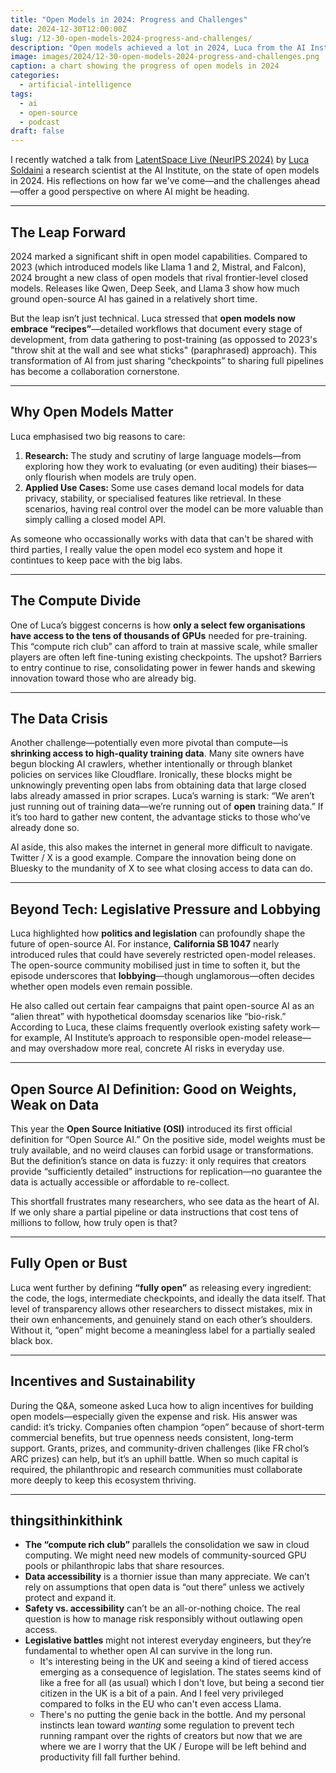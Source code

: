 ```yaml
---
title: "Open Models in 2024: Progress and Challenges"
date: 2024-12-30T12:00:00Z
slug: /12-30-open-models-2024-progress-and-challenges/
description: "Open models achieved a lot in 2024, Luca from the AI Institute gives a good overview."
image: images/2024/12-30-open-models-2024-progress-and-challenges.png
caption: a chart showing the progress of open models in 2024
categories:
  - artificial-intelligence
tags:
  - ai
  - open-source
  - podcast
draft: false
---
```


I recently watched a talk from [LatentSpace Live (NeurIPS 2024)](https://www.youtube.com/watch?v=jX1nuoTs2WU) by [Luca Soldaini](https://soldaini.net/) a research scientist at the AI Institute, on the state of open models in 2024. His reflections on how far we've come—and the challenges ahead—offer a good perspective on where AI might be heading. 

---

## The Leap Forward

2024 marked a significant shift in open model capabilities. Compared to 2023 (which introduced models like Llama 1 and 2, Mistral, and Falcon), 2024 brought a new class of open models that rival frontier-level closed models. Releases like Qwen, Deep Seek, and Llama 3 show how much ground open-source AI has gained in a relatively short time.

But the leap isn’t just technical. Luca stressed that **open models now embrace “recipes”**—detailed workflows that document every stage of development, from data gathering to post-training (as oppossed to 2023's "throw shit at the wall and see what sticks" (paraphrased) approach). This transformation of AI from just sharing “checkpoints” to sharing full pipelines has become a collaboration cornerstone.

---

## Why Open Models Matter

Luca emphasised two big reasons to care:  
1. **Research:** The study and scrutiny of large language models—from exploring how they work to evaluating (or even auditing) their biases—only flourish when models are truly open.  
2. **Applied Use Cases:** Some use cases demand local models for data privacy, stability, or specialised features like retrieval. In these scenarios, having real control over the model can be more valuable than simply calling a closed model API.

As someone who occassionally works with data that can't be shared with third parties, I really value the open model eco system and hope it contintues to keep pace with the big labs. 

---

## The Compute Divide

One of Luca’s biggest concerns is how **only a select few organisations have access to the tens of thousands of GPUs** needed for pre-training. This “compute rich club” can afford to train at massive scale, while smaller players are often left fine-tuning existing checkpoints. The upshot? Barriers to entry continue to rise, consolidating power in fewer hands and skewing innovation toward those who are already big.

---

## The Data Crisis

Another challenge—potentially even more pivotal than compute—is **shrinking access to high-quality training data**. Many site owners have begun blocking AI crawlers, whether intentionally or through blanket policies on services like Cloudflare. Ironically, these blocks might be unknowingly preventing open labs from obtaining data that large closed labs already amassed in prior scrapes. Luca’s warning is stark: “We aren’t just running out of training data—we’re running out of **open** training data.” If it’s too hard to gather new content, the advantage sticks to those who’ve already done so.

AI aside, this also makes the internet in general more difficult to navigate. Twitter / X is a good example.  Compare the innovation being done on Bluesky to the mundanity of X to see what closing access to data can do. 

---

## Beyond Tech: Legislative Pressure and Lobbying

Luca highlighted how **politics and legislation** can profoundly shape the future of open-source AI. For instance, **California SB 1047** nearly introduced rules that could have severely restricted open-model releases. The open-source community mobilised just in time to soften it, but the episode underscores that **lobbying**—though unglamorous—often decides whether open models even remain possible.

He also called out certain fear campaigns that paint open-source AI as an “alien threat” with hypothetical doomsday scenarios like “bio-risk.” According to Luca, these claims frequently overlook existing safety work—for example, AI Institute’s approach to responsible open-model release—and may overshadow more real, concrete AI risks in everyday use.

---

## Open Source AI Definition: Good on Weights, Weak on Data

This year the **Open Source Initiative (OSI)** introduced its first official definition for “Open Source AI.” On the positive side, model weights must be truly available, and no weird clauses can forbid usage or transformations. But the definition’s stance on data is fuzzy: it only requires that creators provide “sufficiently detailed” instructions for replication—no guarantee the data is actually accessible or affordable to re-collect.

This shortfall frustrates many researchers, who see data as the heart of AI. If we only share a partial pipeline or data instructions that cost tens of millions to follow, how truly open is that?

---

## Fully Open or Bust

Luca went further by defining **“fully open”** as releasing every ingredient: the code, the logs, intermediate checkpoints, and ideally the data itself. That level of transparency allows other researchers to dissect mistakes, mix in their own enhancements, and genuinely stand on each other’s shoulders. Without it, “open” might become a meaningless label for a partially sealed black box.

---

## Incentives and Sustainability

During the Q&A, someone asked Luca how to align incentives for building open models—especially given the expense and risk. His answer was candid: it’s tricky. Companies often champion “open” because of short-term commercial benefits, but true openness needs consistent, long-term support. Grants, prizes, and community-driven challenges (like FR chol’s ARC prizes) can help, but it’s an uphill battle. When so much capital is required, the philanthropic and research communities must collaborate more deeply to keep this ecosystem thriving.

---

## thingsithinkithink

- **The “compute rich club”** parallels the consolidation we saw in cloud computing. We might need new models of community-sourced GPU pools or philanthropic labs that share resources.  
- **Data accessibility** is a thornier issue than many appreciate. We can’t rely on assumptions that open data is “out there” unless we actively protect and expand it. 
- **Safety vs. accessibility** can’t be an all-or-nothing choice. The real question is how to manage risk responsibly without outlawing open access.  
- **Legislative battles** might not interest everyday engineers, but they’re fundamental to whether open AI can survive in the long run.
  - It's interesting being in the UK and seeing a kind of tiered access emerging as a consequence of legislation.   The states seems kind of like a free for all (as usual) which I don't love, but being a second tier citizen in the UK is a bit of a pain.   And I feel very privileged compared to folks in the EU who can't even access Llama. 
  - There's no putting the genie back in the bottle. And my personal instincts lean toward *wanting* some regulation to prevent tech running rampant over the rights of creators but now that we are where we are I worry that the UK / Europe will be left behind and productivity fill fall further behind.  



